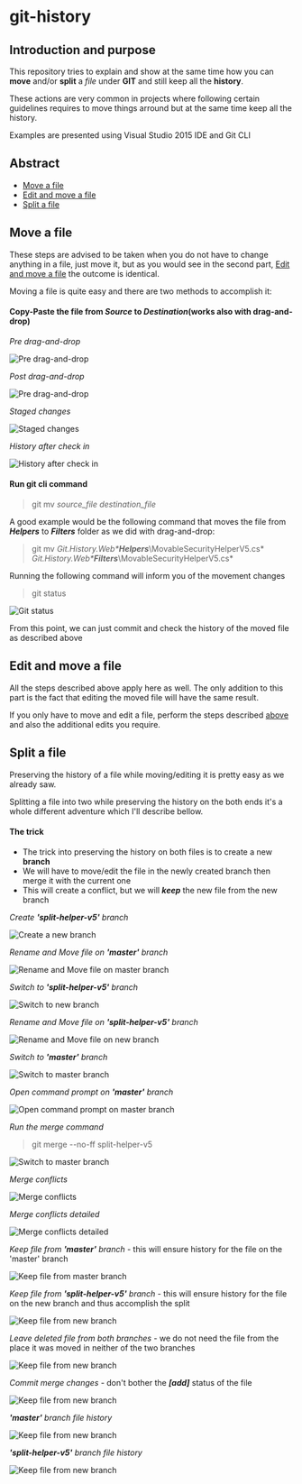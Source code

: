 # git-history

## Introduction and purpose
This repository tries to explain and show at the same time how you can **move** and/or **split** a *file* under **GIT** and still keep all the **history**.

These actions are very common in projects where following certain guidelines requires to move things arround but at the same time keep all the history.

Examples are presented using Visual Studio 2015 IDE and Git CLI

## Abstract
 * [Move a file](#move-a-file)
 * [Edit and move a file](#edit-and-move-a-file)
 * [Split a file](#split-a-file)

## Move a file
These steps are advised to be taken when you do not have to change anything in a file, just move it, but as you would see in the second part, [Edit and move a file](#edit-and-move-a-file) the outcome is identical.

Moving a file is quite easy and there are two methods to accomplish it:

#### Copy-Paste the file from *Source* to *Destination*(works also with drag-and-drop)
*Pre drag-and-drop*

![Pre drag-and-drop](https://raw.githubusercontent.com/aoancea/git-history/master/assets/move-a-file-pre-drag-and-drop.PNG)

*Post drag-and-drop*

![Pre drag-and-drop](https://raw.githubusercontent.com/aoancea/git-history/master/assets/move-a-file-post-drag-and-drop.PNG)

*Staged changes*

![Staged changes](https://raw.githubusercontent.com/aoancea/git-history/master/assets/move-a-file-staged-changes.PNG)

*History after check in*

![History after check in](https://raw.githubusercontent.com/aoancea/git-history/master/assets/move-a-file-history.PNG)  
   
#### Run git cli command
>git mv *source_file* *destination_file*

A good example  would be the following command that moves the file from ***Helpers*** to ***Filters*** folder as we did with drag-and-drop:
>git mv *Git.History.Web\****Helpers****\MovableSecurityHelperV5.cs* *Git.History.Web\****Filters****\MovableSecurityHelperV5.cs*

Running the following command will inform you of the movement changes
> git status

![Git status](https://raw.githubusercontent.com/aoancea/git-history/master/assets/move-a-file-git-status.PNG)

From this point, we can just commit and check the history of the moved file as described above

## Edit and move a file
All the steps described above apply here as well. The only addition to this part is the fact that editing the moved file will have the same result.

If you only have to move and edit a file, perform the steps described [above](#move-a-file) and also the additional edits you require.

## Split a file
Preserving the history of a file while moving/editing it is pretty easy as we already saw.

Splitting a file into two while preserving the history on the both ends it's a whole different adventure which I'll describe bellow.

#### The trick
 * The trick into preserving the history on both files is to create a new **branch**
 * We will have to move/edit the file in the newly created branch then merge it with the current one
 * This will create a conflict, but we will ***keep*** the new file from the new branch

*Create* ***'split-helper-v5'*** *branch*

![Create a new branch](https://raw.githubusercontent.com/aoancea/git-history/master/assets/split-a-file-create-new-branch.PNG)

*Rename and Move file on* ***'master'*** *branch*

![Rename and Move file on master branch](https://raw.githubusercontent.com/aoancea/git-history/master/assets/split-a-file-rename-and-move-file-on-master-branch.PNG)

*Switch to* ***'split-helper-v5'*** *branch*

![Switch to new branch](https://raw.githubusercontent.com/aoancea/git-history/master/assets/split-a-file-switch-to-new-branch.PNG)

*Rename and Move file on* ***'split-helper-v5'*** *branch*

![Rename and Move file on new branch](https://raw.githubusercontent.com/aoancea/git-history/master/assets/split-a-file-rename-and-move-file-on-new-branch.PNG)

*Switch to* ***'master'*** *branch*

![Switch to master branch](https://raw.githubusercontent.com/aoancea/git-history/master/assets/split-a-file-switch-to-master-branch.PNG)

*Open command prompt on* ***'master'*** *branch*

![Open command prompt on master branch](https://raw.githubusercontent.com/aoancea/git-history/master/assets/split-a-file-open-command-prompt.PNG)

*Run the merge command*
>git merge --no-ff split-helper-v5

![Switch to master branch](https://raw.githubusercontent.com/aoancea/git-history/master/assets/split-a-file-run-merge-in-git-cli.PNG)

*Merge conflicts*

![Merge conflicts](https://raw.githubusercontent.com/aoancea/git-history/master/assets/split-a-file-merge-conflicts.PNG)

*Merge conflicts detailed*

![Merge conflicts detailed](https://raw.githubusercontent.com/aoancea/git-history/master/assets/split-a-file-merge-conflicts-detailed.PNG)

*Keep file from* ***'master'*** *branch* - this will ensure history for the file on the 'master' branch

![Keep file from master branch](https://raw.githubusercontent.com/aoancea/git-history/master/assets/split-a-file-keep-file-from-master-branch.PNG)

*Keep file from* ***'split-helper-v5'*** *branch* - this will ensure history for the file on the new branch and thus accomplish the split

![Keep file from new branch](https://raw.githubusercontent.com/aoancea/git-history/master/assets/split-a-file-keep-file-from-new-branch.PNG)

*Leave deleted file from both branches* - we do not need the file from the place it was moved in neither of the two branches

![Keep file from new branch](https://raw.githubusercontent.com/aoancea/git-history/master/assets/split-a-file-leave-deleted-file-from-both-branches.PNG)

*Commit merge changes* - don't bother the ***[add]*** status of the file

![Keep file from new branch](https://raw.githubusercontent.com/aoancea/git-history/master/assets/split-a-file-commit-conflict-changes.PNG)

***'master'*** *branch file history*

![Keep file from new branch](https://raw.githubusercontent.com/aoancea/git-history/master/assets/split-a-file-master-branch-file-history.PNG)


***'split-helper-v5'*** *branch file history*

![Keep file from new branch](https://raw.githubusercontent.com/aoancea/git-history/master/assets/split-a-file-new-branch-file-history.PNG)

